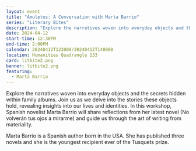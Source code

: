 ```yaml
---
layout: event
title: "Amuletos: A Conversation with Marta Barrio"
series: "Literary Bites"
description: "Explore the narratives woven into everyday objects and the secrets hidden within family albums."
date: 2024-04-12
start-time: 12:30PM
end-time: 2:00PM
calendar: 20240412T123000/20240412T140000
location: Humanities Quadrangle 133
card: litbite2.png
banner: litbite2.png
featuring:
  - Marta Barrio
---
```


Explore the narratives woven into everyday objects and the secrets hidden within family albums. Join us as we delve into the stories these objects hold, revealing insights into our lives and identities. In this workshop, Spanish novelist Marta Barrio will share reflections from her latest novel (No volverán tus ojos a mirarme) and guide us through the art of writing from materiality.

Marta Barrio is a Spanish author born in the USA. She has published three novels and she is the youngest recipient ever of the Tusquets prize.
